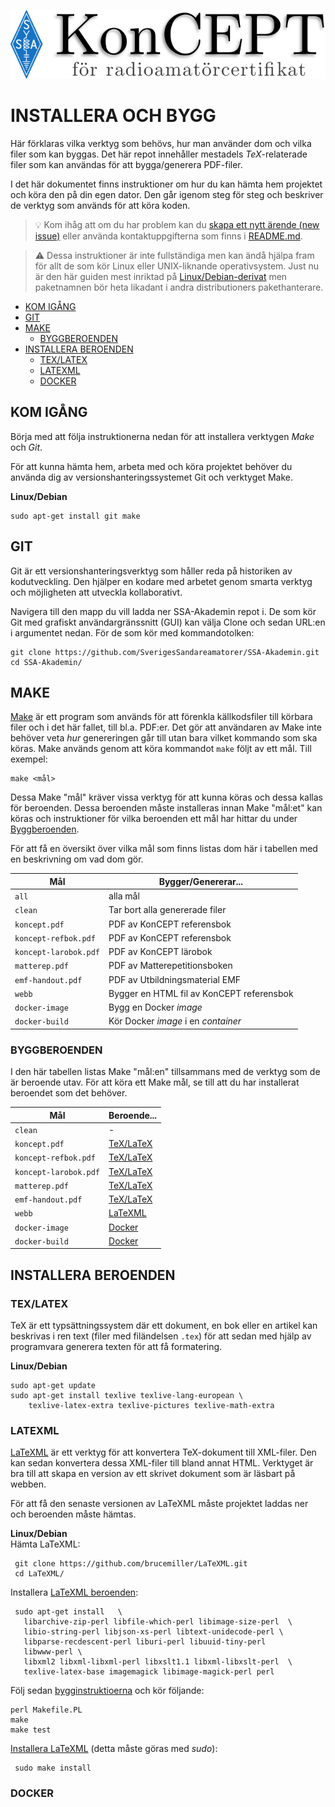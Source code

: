 ![KonCEPT för radioamatörcertifikat](koncept.png)

INSTALLERA OCH BYGG
===================

Här förklaras vilka verktyg som behövs, hur man använder dom och
vilka filer som kan byggas. Det här repot innehåller mestadels
*TeX*-relaterade filer som kan användas för att bygga/generera
PDF-filer.

I det här dokumentet finns instruktioner om hur du kan hämta hem
projektet och köra den på din egen dator. Den går igenom steg för
steg och beskriver de verktyg som används för att köra koden.

> :bulb: Kom ihåg att om du har
problem kan du [skapa ett nytt ärende (new
issue)](https://github.com/SverigesSandareamatorer/SSA-Akademin/issues)
eller använda kontaktuppgifterna som finns i [README.md](README.md).

> :warning: Dessa instruktioner är inte fullständiga men kan
ändå hjälpa fram för allt de som kör Linux eller UNIX-liknande
operativsystem. Just nu är den här guiden mest inriktad på
[Linux/Debian-derivat](https://www.debian.org/misc/children-distros)
men paketnamnen bör heta likadant i andra distributioners pakethanterare.


-   [KOM IGÅNG](#kom-igÅng)
-   [GIT](#git)
-   [MAKE](#make)
    -   [BYGGBEROENDEN](#byggberoenden)
-   [INSTALLERA BEROENDEN](#installera-beroenden)
    -   [TEX/LATEX](#texlatex)
    -   [LATEXML](#latexml)
    -   [DOCKER](#docker)


KOM IGÅNG
---------

Börja med att följa instruktionerna nedan för att installera verktygen
*Make* och *Git*.

För att kunna hämta hem, arbeta med och köra projektet behöver du
använda dig av versionshanteringssystemet Git och verktyget Make.

**Linux/Debian**

    sudo apt-get install git make

GIT
---

Git är ett versionshanteringsverktyg som håller reda på historiken av
kodutveckling. Den hjälper en kodare med arbetet genom smarta verktyg
och möjligheten att utveckla kollaborativt.

Navigera till den mapp du vill ladda ner SSA-Akademin repot i. De som
kör Git med grafiskt användargränssnitt (GUI) kan välja Clone och
sedan URL:en i argumentet nedan. För de som kör med kommandotolken:

    git clone https://github.com/SverigesSandareamatorer/SSA-Akademin.git
    cd SSA-Akademin/

MAKE
----

[Make](https://www.gnu.org/software/make/) är ett program som används
för att förenkla källkodsfiler till körbara filer och i det här
fallet, till bl.a. PDF:er. Det gör att användaren av Make inte behöver
veta *hur* genereringen går till utan bara vilket kommando som ska
köras. Make används genom att köra kommandot `make` följt av ett
mål. Till exempel:

    make <mål>

Dessa Make "mål" kräver vissa verktyg för att kunna köras och dessa
kallas för beroenden. Dessa beroenden måste installeras innan Make
"mål:et" kan köras och instruktioner för vilka beroenden ett mål
har hittar du under [Byggberoenden](#byggberoenden).

För att få en översikt över vilka mål som finns listas dom här i
tabellen med en beskrivning om vad dom gör.

| Mål                   | Bygger/Genererar...                       |
|-----------------------|-------------------------------------------|
| `all`                 | alla mål                                  |
| `clean`               | Tar bort alla genererade filer            |
| `koncept.pdf`         | PDF av KonCEPT referensbok                |
| `koncept-refbok.pdf`  | PDF av KonCEPT referensbok                |
| `koncept-larobok.pdf` | PDF av KonCEPT lärobok                    |
| `matterep.pdf`        | PDF av Matterepetitionsboken              |
| `emf-handout.pdf`     | PDF av Utbildningsmaterial EMF            |
| `webb`                | Bygger en HTML fil av KonCEPT referensbok |
| `docker-image`        | Bygg en Docker *image*                    |
| `docker-build`        | Kör Docker *image* i en *container*       |

### BYGGBEROENDEN

I den här tabellen listas Make "mål:en" tillsammans med de verktyg
som de är beroende utav. För att köra ett Make mål, se till att du
har installerat beroendet som det behöver.

| Mål                   | Beroende...             |
|-----------------------|-------------------------|
| `clean`               | -                       |
| `koncept.pdf`         | [TeX/LaTeX](#texlatex) |
| `koncept-refbok.pdf`  | [TeX/LaTeX](#texlatex) |
| `koncept-larobok.pdf` | [TeX/LaTeX](#texlatex) |
| `matterep.pdf`        | [TeX/LaTeX](#texlatex) |
| `emf-handout.pdf`     | [TeX/LaTeX](#texlatex) |
| `webb`                | [LaTeXML](#latexml)     |
| `docker-image`        | [Docker](#docker)       |
| `docker-build`        | [Docker](#docker)       |

INSTALLERA BEROENDEN
--------------------

### TEX/LATEX

TeX är ett typsättningssystem där ett dokument, en bok eller en artikel
kan beskrivas i ren text (filer med filändelsen `.tex`) för att sedan
med hjälp av programvara generera texten för att få formatering.

**Linux/Debian**

    sudo apt-get update
    sudo apt-get install texlive texlive-lang-european \
        texlive-latex-extra texlive-pictures texlive-math-extra

### LATEXML

[LaTeXML](http://dlmf.nist.gov/LaTeXML/) är ett verktyg för att konvertera TeX-dokument till
XML-filer. Den kan sedan konvertera dessa XML-filer till bland annat
HTML. Verktyget är bra till att skapa en version av ett skrivet dokument
som är läsbart på webben.

För att få den senaste versionen av LaTeXML måste projektet laddas
ner och beroenden måste hämtas.

**Linux/Debian**  
Hämta LaTeXML:

     git clone https://github.com/brucemiller/LaTeXML.git
     cd LaTeXML/

Installera [LaTeXML
beroenden](http://dlmf.nist.gov/LaTeXML/get.html#SS2.SSS0.Px2):

     sudo apt-get install   \
       libarchive-zip-perl libfile-which-perl libimage-size-perl  \
       libio-string-perl libjson-xs-perl libtext-unidecode-perl \
       libparse-recdescent-perl liburi-perl libuuid-tiny-perl
       libwww-perl \
       libxml2 libxml-libxml-perl libxslt1.1 libxml-libxslt-perl  \
       texlive-latex-base imagemagick libimage-magick-perl perl


Följ sedan
[bygginstruktioerna](http://dlmf.nist.gov/LaTeXML/get.html#SS6.SSS0.Px2)
och kör följande:

    perl Makefile.PL
    make
    make test

[Installera LaTeXML](http://dlmf.nist.gov/LaTeXML/get.html#SS6.SSS0.Px3)
(detta måste göras med *sudo*):

     sudo make install

### DOCKER
